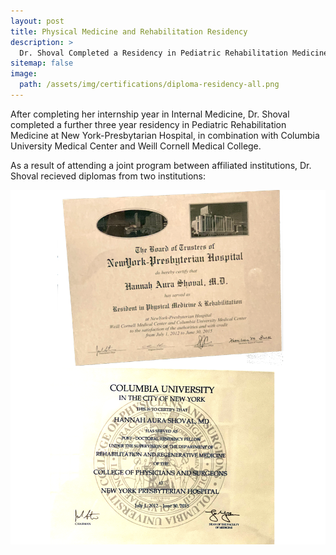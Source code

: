 ```yaml
---
layout: post
title: Physical Medicine and Rehabilitation Residency
description: >
  Dr. Shoval Completed a Residency in Pediatric Rehabilitation Medicine
sitemap: false
image:
  path: /assets/img/certifications/diploma-residency-all.png
---
```


After completing her internship year in Internal Medicine,
Dr. Shoval completed a further three year residency in Pediatric Rehabilitation Medicine at
New York-Presbytarian Hospital, in combination with Columbia University Medical Center and Weill Cornell Medical College.

As a result of attending a joint program between affiliated institutions, Dr. Shoval recieved diplomas from two institutions:

<img align="left" alt="NYP/Columbia Fellowship Diploma" src="/assets/img/certifications/diploma-residency-nyp.png" />

<img align="right" alt="Cornell Fellowship Diploma" src="/assets/img/certifications/diploma-residency-columbia.png" />
